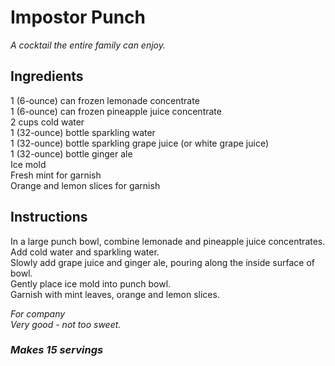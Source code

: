 # Impostor Punch

*A cocktail the entire family can enjoy.*  

## Ingredients
1 (6-ounce) can frozen lemonade concentrate  
1 (6-ounce) can frozen pineapple juice concentrate  
2 cups cold water  
1 (32-ounce) bottle sparkling water  
1 (32-ounce) bottle sparkling grape juice (or white grape juice)  
1 (32-ounce) bottle ginger ale  
Ice mold  
Fresh mint for garnish  
Orange and lemon slices for garnish  

## Instructions
In a large punch bowl, combine lemonade and pineapple juice concentrates.  
Add cold water and sparkling water.  
Slowly add grape juice and ginger ale, pouring along the inside surface of bowl.  
Gently place ice mold into punch bowl.  
Garnish with mint leaves, orange and lemon slices.  

*For company*  
*Very good - not too sweet.*  

### *Makes 15 servings*